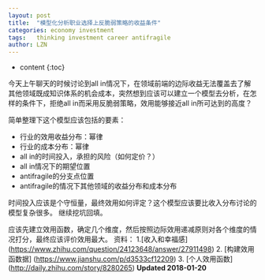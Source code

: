 ```yaml
---
layout: post
title:  "模型化分析职业选择上反脆弱策略的收益条件"
categories: economy investment 
tags:   thinking investment career antifragile
author: LZN
---
```


* content
{:toc}

今天上午聊天的时候讨论到all in情况下，在领域前端的边际收益无法覆盖去了解其他领域既成知识体系的机会成本，突然想到应该可以建立一个模型去分析，在怎样的条件下，拒绝all in而采用反脆弱策略，效用能够接近all in所可达到的高度？

简单整理下这个模型应该包括的要素：

* 行业的效用收益分布：幂律
* 行业的成本分布：幂律
* all in的时间投入，承担的风险（如何定价？）
* all in情况下的期望位置
* antifragile的分支点位置
* antifragile的情况下其他领域的收益分布和成本分布

时间投入应该是个守恒量，最终效用如何评定？这个模型应该要比收入分布讨论的模型复杂很多。
继续挖坑回填。

应该先建立效用函数，确定几个维度，然后按照边际效用递减原则对各个维度的情况打分，最终应该评价效用最大。
资料：
1.[收入和幸福感] (https://www.zhihu.com/question/24123648/answer/27911498)
2. [构建效用函数据] (https://www.jianshu.com/p/d3533cf12209)
3. [个人效用函数] (http://daily.zhihu.com/story/8280265)
**Updated 2018-01-20**
